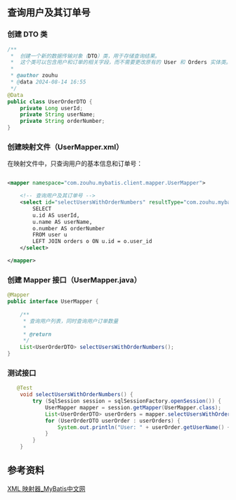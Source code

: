 ## 查询用户及其订单号

### 创建 DTO 类

```java
/**
 *  创建一个新的数据传输对象（DTO）类，用于存储查询结果。
 *  这个类可以包含用户和订单的相关字段，而不需要更改原有的 User 和 Orders 实体类。
 *
 * @author zouhu
 * @data 2024-08-14 16:55
 */
@Data
public class UserOrderDTO {
    private Long userId;
    private String userName;
    private String orderNumber;
}
```



### 创建映射文件（UserMapper.xml）

在映射文件中，只查询用户的基本信息和订单号：

```xml

<mapper namespace="com.zouhu.mybatis.client.mapper.UserMapper">

    <!-- 查询用户及其订单号 -->
    <select id="selectUsersWithOrderNumbers" resultType="com.zouhu.mybatis.client.dto.UserOrderDTO">
        SELECT
        u.id AS userId,
        u.name AS userName,
        o.number AS orderNumber
        FROM user u
        LEFT JOIN orders o ON u.id = o.user_id
    </select>

</mapper>

```



### 创建 Mapper 接口（UserMapper.java）

```java
@Mapper
public interface UserMapper {
   
    /**
     * 查询用户列表，同时查询用户订单数量
     *
     * @return
     */
    List<UserOrderDTO> selectUsersWithOrderNumbers();
}
```





### 测试接口

```java
   @Test
    void selectUsersWithOrderNumbers() {
        try (SqlSession session = sqlSessionFactory.openSession()) {
            UserMapper mapper = session.getMapper(UserMapper.class);
            List<UserOrderDTO> userOrders = mapper.selectUsersWithOrderNumbers();
            for (UserOrderDTO userOrder : userOrders) {
                System.out.println("User: " + userOrder.getUserName() + ", Order Number: " + userOrder.getOrderNumber());
            }
        }
    }
```







## 参考资料

[XML 映射器_MyBatis中文网](https://mybatis.net.cn/sqlmap-xml.html#Result_Maps)